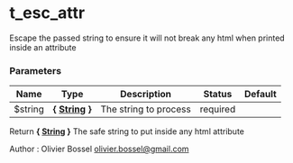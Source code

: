 # t_esc_attr

Escape the passed string to ensure it will not break any html when printed inside an attribute



### Parameters
Name  |  Type  |  Description  |  Status  |  Default
------------  |  ------------  |  ------------  |  ------------  |  ------------
$string  |  **{ [String](http://php.net/manual/en/language.types.string.php) }**  |  The string to process  |  required  |

Return **{ [String](http://php.net/manual/en/language.types.string.php) }** The safe string to put inside any html attribute

Author : Olivier Bossel [olivier.bossel@gmail.com](mailto:olivier.bossel@gmail.com)